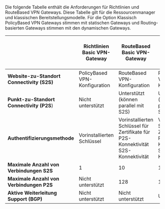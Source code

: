 Die folgende Tabelle enthält die Anforderungen für Richtlinien und RouteBased VPN Gateways. Diese Tabelle gilt für die Ressourcenmanager und klassischen Bereitstellungsmodelle. Für die Option Klassisch PolicyBased VPN Gateways stimmen mit statischen Gateways und Routing-basierten Gateways stimmen mit den dynamischen Gateways.


|   | **Richtlinien Basic VPN-Gateway** | **RouteBased Basic VPN-Gateway** | **RouteBased Standard VPN-Gateway**   | **RouteBased High Performance VPN-Gateway** |
|---|---------------------------------------|---------------------------------------|----------------------------|----------------------------------|
|    **Website-zu-Standort Connectivity (S2S)**  | PolicyBased VPN-Konfiguration        | RouteBased VPN-Konfiguration  | RouteBased VPN-Konfiguration     | RouteBased VPN-Konfiguration    |
| **Punkt-zu-Standort Connectivity (P2S**)      | Nicht unterstützt   | Unterstützt (können parallel mit S2S)  | Unterstützt (können parallel mit S2S)  | Unterstützt (können parallel mit S2S) |
| **Authentifizierungsmethode**                 |    Vorinstallierten Schlüssel  | Vorinstallierten Schlüssel für Zertifikate für P2S-Konnektivität S2S-Konnektivität | Vorinstallierten Schlüssel für Zertifikate für P2S-Konnektivität S2S-Konnektivität | Vorinstallierten Schlüssel für Zertifikate für P2S-Konnektivität S2S-Konnektivität |
| **Maximale Anzahl von Verbindungen S2S**       | 1                              | 10                                                                    | 10                                | 30                               |
| **Maximale Anzahl von Verbindungen P2S**       | Nicht unterstützt                  | 128                                                                   | 128                               | 128                              |
|**Aktive Weiterleitung Support (BGP)**           | Nicht unterstützt                  | Nicht unterstützt                                                         | Unterstützt                     | Unterstützt                   |
 
